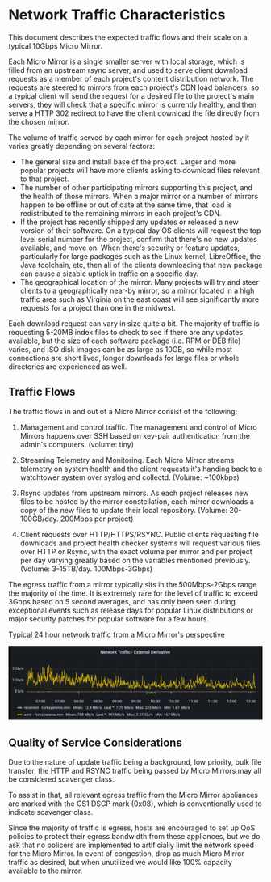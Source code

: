 # Network Traffic Characteristics

This document describes the expected traffic flows and their scale on a typical 10Gbps Micro Mirror.

Each Micro Mirror is a single smaller server with local storage, which is filled from an upstream rsync server, and used to serve client download requests as a member of each project's content distribution network.
The requests are steered to mirrors from each project's CDN load balancers, so a typical client will send the request for a desired file to the project's main servers, they will check that a specific mirror is currently healthy, and then serve a HTTP 302 redirect to have the client download the file directly from the chosen mirror.

The volume of traffic served by each mirror for each project hosted by it varies greatly depending on several factors:

* The general size and install base of the project. Larger and more popular projects will have more clients asking to download files relevant to that project.
* The number of other participating mirrors supporting this project, and the health of those mirrors. When a major mirror or a number of mirrors happen to be offline or out of date at the same time, that load is redistributed to the remaining mirrors in each project's CDN.
* If the project has recently shipped any updates or released a new version of their software. On a typical day OS clients will request the top level serial number for the project, confirm that there's no new updates available, and move on. When there's security or feature updates, particularly for large packages such as the Linux kernel, LibreOffice, the Java toolchain, etc, then all of the clients downloading that new package can cause a sizable uptick in traffic on a specific day.
* The geographical location of the mirror. Many projects will try and steer clients to a geographically near-by mirror, so a mirror located in a high traffic area such as Virginia on the east coast will see significantly more requests for a project than one in the midwest.

Each download request can vary in size quite a bit.
The majority of traffic is requesting 5-20MB index files to check to see if there are any updates available, but the size of each software package (i.e. RPM or DEB file) varies, and ISO disk images can be as large as 10GB, so while most connections are short lived, longer downloads for large files or whole directories are experienced as well.

## Traffic Flows

The traffic flows in and out of a Micro Mirror consist of the following:

1. Management and control traffic. The management and control of Micro Mirrors happens over SSH based on key-pair authentication from the admin's computers. (volume: tiny)

2. Streaming Telemetry and Monitoring. Each Micro Mirror streams telemetry on system health and the client requests it's handing back to a watchtower system over syslog and collectd. (Volume: ~100kbps)

3. Rsync updates from upstream mirrors. As each project releases new files to be hosted by the mirror constellation, each mirror downloads a copy of the new files to update their local repository. (Volume: 20-100GB/day. 200Mbps per project)

4. Client requests over HTTP/HTTPS/RSYNC. Public clients requesting file downloads and project health checker systems will request various files over HTTP or Rsync, with the exact volume per mirror and per project per day varying greatly based on the variables mentioned previously. (Volume: 3-15TB/day. 100Mbps-3Gbps)

The egress traffic from a mirror typically sits in the 500Mbps-2Gbps range the majority of the time.
It is extremely rare for the level of traffic to exceed 3Gbps based on 5 second averages, and has only been seen during exceptional events such as release days for popular Linux distributions or major security patches for popular software for a few hours.

Typical 24 hour network traffic from a Micro Mirror's perspective

![Typical 24h NIC](./img/Typical24hNIC.png)

## Quality of Service Considerations

Due to the nature of update traffic being a background, low priority, bulk file transfer, the HTTP and RSYNC traffic being passed by Micro Mirrors may all be considered scavenger class.

To assist in that, all relevant egress traffic from the Micro Mirror appliances are marked with the CS1 DSCP mark (0x08), which is conventionally used to indicate scavenger class.

Since the majority of traffic is egress, hosts are encouraged to set up QoS policies to protect their egress bandwidth from these appliances, but we do ask that no policers are implemented to artificially limit the network speed for the Micro Mirror.
In event of congestion, drop as much Micro Mirror traffic as desired, but when unutilized we would like 100% capacity available to the mirror.
